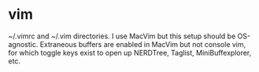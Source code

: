 vim
===

~/.vimrc and ~/.vim directories. I use MacVim but this setup should be OS-agnostic. Extraneous buffers are enabled in MacVim but not console vim, for which toggle keys exist to open up NERDTree, Taglist, MiniBuffexplorer, etc.